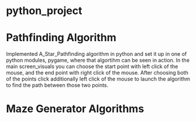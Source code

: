 # python_project

# Pathfinding Algorithm

Implemented A_Star_Pathfinding algorithm in python and set it up in one of python modules, pygame, where that algortihm can be seen in action.
In the main screen_visuals you can choose the start point with left click of the mouse, and the end point with right click of the mouse. After choosing both of the points click additionally left click of the mouse to launch the algorithm to find the path between those two points.

# Maze Generator Algorithms

